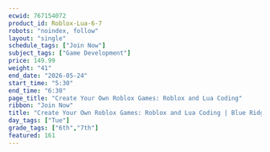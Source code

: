 ```yaml
---
ecwid: 767154072
product_id: Roblox-Lua-6-7
robots: "noindex, follow"
layout: "single"
schedule_tags: ["Join Now"]
subject_tags: ["Game Development"]
price: 149.99
weight: "41"
end_date: "2026-05-24"
start_time: "5:30"
end_time: "6:30"
page_title: "Create Your Own Roblox Games: Roblox and Lua Coding"
ribbon: "Join Now"
title: "Create Your Own Roblox Games: Roblox and Lua Coding | Blue Ridge Boost"
day_tags: ["Tue"]
grade_tags: ["6th","7th"]
featured: 161
---
```

